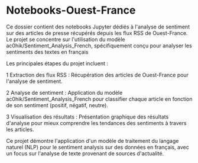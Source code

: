 # Notebooks-Ouest-France
Ce dossier contient des notebooks Jupyter dédiés à l'analyse de sentiment sur des articles de presse récupérés depuis les flux RSS de Ouest-France. Le projet se concentre sur l'utilisation du modèle ac0hik/Sentiment_Analysis_French, spécifiquement conçu pour analyser les sentiments des textes en français


Les principales étapes du projet incluent :

  1  Extraction des flux RSS : Récupération des articles de Ouest-France pour l'analyse de sentiment.

  2  Analyse de sentiment : Application du modèle ac0hik/Sentiment_Analysis_French pour classifier chaque article en fonction de son sentiment (positif, négatif, neutre).

  3  Visualisation des résultats : Présentation graphique des résultats d'analyse pour mieux comprendre les tendances des sentiments à travers les articles.

Ce projet démontre l'application d'un modèle de traitement du langage naturel (NLP) pour le sentiment analysis sur des données en français, avec un focus sur l'analyse de texte provenant de sources d'actualité.
